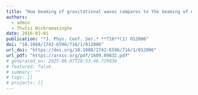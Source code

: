 ```yaml
---
title: "How beaming of gravitational waves compares to the beaming of electromagnetic waves: impacts to gravitational wave detection"
authors:
  - admin
  - Thulsi Wickramasinghe
date: 2016-01-01
publication: "*J. Phys. Conf. Ser.* **716**(1) 012006"
doi: "10.1088/1742-6596/716/1/012006"
url_doi: "https://doi.org/10.1088/1742-6596/716/1/012006"
url_pdf: "https://arxiv.org/pdf/1609.09832.pdf"
# generated_on: 2025-06-07T20:53:46.729836
# featured: false
# summary: ""
# tags: []
# projects: []
---
```

